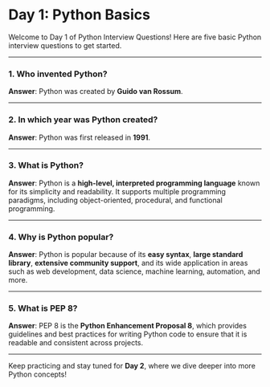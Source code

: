 # Day 1: Python Basics

Welcome to Day 1 of Python Interview Questions! Here are five basic Python interview questions to get started.

---

### 1. Who invented Python?
**Answer**: Python was created by **Guido van Rossum**.

---

### 2. In which year was Python created?
**Answer**: Python was first released in **1991**.

---

### 3. What is Python?
**Answer**: Python is a **high-level, interpreted programming language** known for its simplicity and readability. It supports multiple programming paradigms, including object-oriented, procedural, and functional programming.

---

### 4. Why is Python popular?
**Answer**: Python is popular because of its **easy syntax**, **large standard library**, **extensive community support**, and its wide application in areas such as web development, data science, machine learning, automation, and more.

---

### 5. What is PEP 8?
**Answer**: PEP 8 is the **Python Enhancement Proposal 8**, which provides guidelines and best practices for writing Python code to ensure that it is readable and consistent across projects.

---

Keep practicing and stay tuned for **Day 2**, where we dive deeper into more Python concepts!
